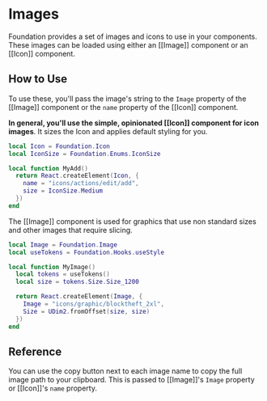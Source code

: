 # Images

Foundation provides a set of images and icons to use in your components. These images can be loaded using either an [[Image]] component or an [[Icon]] component.

## How to Use

To use these, you'll pass the image's string to the `Image` property of the [[Image]] component or the `name` property of the [[Icon]] component.

**In general, you'll use the simple, opinionated [[Icon]] component for icon images**. It sizes the Icon and applies default styling for you.

```lua title="Icon"
local Icon = Foundation.Icon
local IconSize = Foundation.Enums.IconSize

local function MyAdd()
  return React.createElement(Icon, {
    name = "icons/actions/edit/add",
    size = IconSize.Medium
  })
end
```

The [[Image]] component is used for graphics that use non standard sizes and other images that require slicing.

```lua title="Image"
local Image = Foundation.Image
local useTokens = Foundation.Hooks.useStyle

local function MyImage()
  local tokens = useTokens()
  local size = tokens.Size.Size_1200

  return React.createElement(Image, {
    Image = "icons/graphic/blocktheft_2xl",
    Size = UDim2.fromOffset(size, size)
  })
end
```

## Reference

You can use the copy button next to each image name to copy the full image path to your clipboard. This is passed to [[Image]]'s `Image` property or [[Icon]]'s `name` property.
